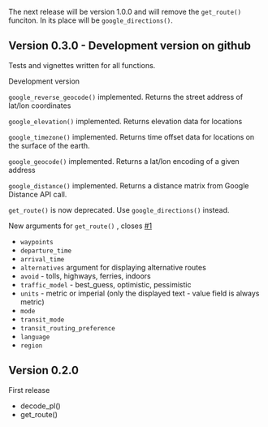 
The next release will be version 1.0.0 and will remove the `get_route()` funciton. In its place will be `google_directions()`.

## Version 0.3.0 - Development version on github

Tests and vignettes written for all functions. 


Development version

`google_reverse_geocode()` implemented. Returns the street address of lat/lon coordinates

`google_elevation()` implemented. Returns elevation data for locations

`google_timezone()` implemented. Returns time offset data for locations on the surface of the earth.

`google_geocode()` implemented. Returns a lat/lon encoding of a given address

`google_distance()` implemented. Returns a distance matrix from Google Distance API call.

`get_route()` is now deprecated. Use `google_directions()` instead.

New arguments for `get_route()` , closes [#1](https://github.com/SymbolixAU/googleway/issues/1)

* `waypoints`
* `departure_time` 
* `arrival_time`
* `alternatives` argument for displaying alternative routes
* `avoid` - tolls, highways, ferries, indoors
* `traffic_model` - best_guess, optimistic, pessimistic
* `units` - metric or imperial (only the displayed text - value field is always metric)
* `mode`
* `transit_mode`
* `transit_routing_preference`
* `language`
* `region`


## Version 0.2.0

First release

* decode_pl()
* get_route()

